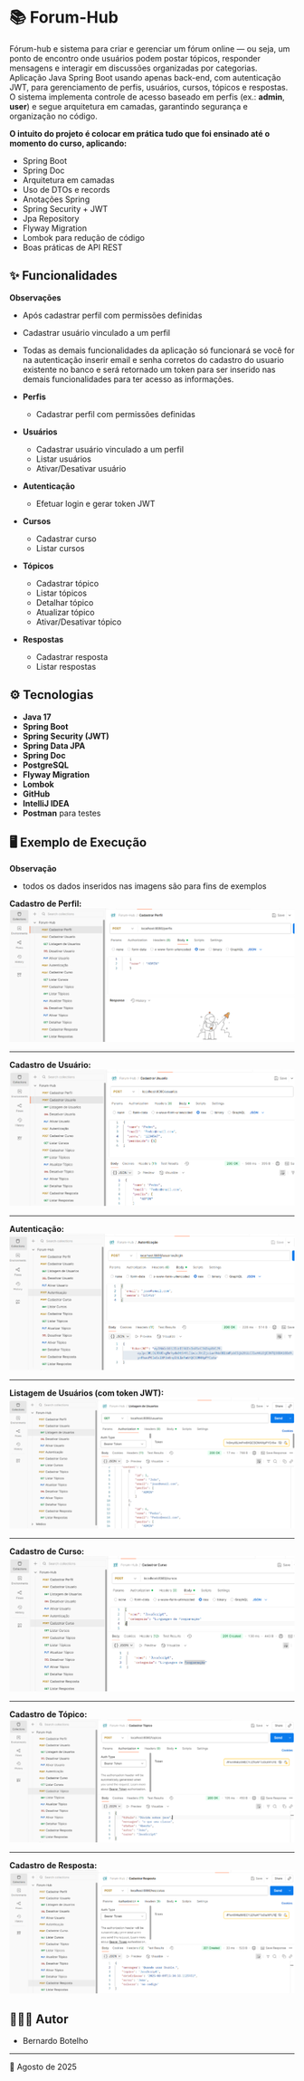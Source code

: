# 📚 Forum-Hub

Fórum-hub e sistema para criar e gerenciar um fórum online — ou seja, um ponto de encontro onde usuários podem postar tópicos, responder mensagens e interagir em discussões organizadas por categorias.
Aplicação Java Spring Boot usando apenas back-end, com autenticação JWT, para gerenciamento de perfis, usuários, cursos, tópicos e respostas.  
O sistema implementa controle de acesso baseado em perfis (ex.: **admin**, **user**) e segue arquitetura em camadas, garantindo segurança e organização no código.

**O intuito do projeto é colocar em prática tudo que foi ensinado até o momento do curso, aplicando:**
- Spring Boot
- Spring Doc
- Arquitetura em camadas
- Uso de DTOs e records
- Anotações Spring
- Spring Security + JWT
- Jpa Repository
- Flyway Migration
- Lombok para redução de código
- Boas práticas de API REST

## ✨ Funcionalidades

**Observações**
- Após cadastrar perfil com permissões definidas
- Cadastrar usuário vinculado a um perfil
- Todas as demais funcionalidades da aplicação só funcionará se você for na autenticação inserir email e senha corretos do cadastro do usuario existente no banco e será retornado um token para ser inserido nas demais funcionalidades para ter acesso as informações.


- **Perfis**
  - Cadastrar perfil com permissões definidas

- **Usuários**
  - Cadastrar usuário vinculado a um perfil
  - Listar usuários
  - Ativar/Desativar usuário

- **Autenticação**
  - Efetuar login e gerar token JWT

- **Cursos**
  - Cadastrar curso
  - Listar cursos

- **Tópicos**
  - Cadastrar tópico
  - Listar tópicos
  - Detalhar tópico
  - Atualizar tópico
  - Ativar/Desativar tópico

- **Respostas**
  - Cadastrar resposta
  - Listar respostas

## ⚙️ Tecnologias

- **Java 17**
- **Spring Boot**
- **Spring Security (JWT)**
- **Spring Data JPA**
- **Spring Doc**
- **PostgreSQL**
- **Flyway Migration**
- **Lombok**
- **GitHub**
- **IntelliJ IDEA**
- **Postman** para testes

## 🖥️ Exemplo de Execução
**Observação**
- todos os dados inseridos nas imagens são para fins de exemplos

**Cadastro de Perfil:**
![](Imagens-Forum/cadastro-perfil.png)

---

**Cadastro de Usuário:**
![](Imagens-Forum/cadastro-usuario.png)

---

**Autenticação:**
![](Imagens-Forum/autenticacao.png)

---

**Listagem de Usuários (com token JWT):**
![](Imagens-Forum/listagem-usuarios.png)

---

**Cadastro de Curso:**
![](Imagens-Forum/cadastrar-curso.png)

---

**Cadastro de Tópico:**
![](Imagens-Forum/cadastrar-topico.png)

---

**Cadastro de Resposta:**
![](Imagens-Forum/cadastro-respostas.png)

## 👨🏻‍💻 Autor

- Bernardo Botelho

---

📅 Agosto de 2025

